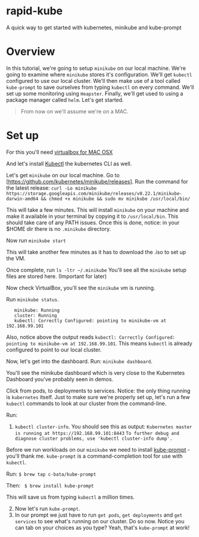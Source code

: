 # rapid-kube
A quick way to get started with kubernetes, minikube and kube-prompt

# Overview
In this tutorial, we're going to setup ```minikube``` on our local machine. We're going to examine where ```minikube``` stores it's configuration. We'll get `kubectl` configured to use our local cluster. We'll then make use of a tool called ```kube-prompt``` to save ourselves from typing ```kubectl``` on every command. We'll set up some monitoring using ```Heapster```. Finally, we'll get used to using a package manager called ```helm```. Let's get started. 
> From now on we'll assume we're on a MAC. 
# Set up
For this you'll need [virtualbox for MAC OSX](https://www.google.com/url?sa=t&rct=j&q=&esrc=s&source=web&cd=1&cad=rja&uact=8&ved=0ahUKEwi827GU-67WAhVUzWMKHdf2D-cQFggoMAA&url=https%3A%2F%2Fwww.virtualbox.org%2Fwiki%2FDownloads&usg=AFQjCNHg31Pp26-AJ-5fjqSw3azAsjfvpg)

And let's install [Kubectl](https://kubernetes.io/docs/tasks/tools/install-kubectl/#install-kubectl-binary-via-curl) the kubernetes CLI as well. 

Let's get ```minikube``` on our local machine. Go to [https://github.com/kubernetes/minikube/releases]. 
Run the command for the latest release:
 ```curl -Lo minikube https://storage.googleapis.com/minikube/releases/v0.22.1/minikube-darwin-amd64 && chmod +x minikube && sudo mv minikube /usr/local/bin/```

This will take a few minutes. This will install ```minikube``` on your machine and make it available in your terminal by copying it to ```/usr/local/bin```. This should take care of any PATH issues. 
Once this is done, notice: in your $HOME dir there is no ```.minikube``` directory. 

Now run ```minikube start```

This will take another few minutes as it has to download the .iso to set up the VM. 

Once complete, run ```ls -ltr ~/.minikube```
You'll see all the ```minikube``` setup files are stored here. (Important for later)

Now check VirtualBox, you'll see the ```minikube``` vm is running. 

Run ```minikube status```. 

```minikube status
   minikube: Running
   cluster: Running
   kubectl: Correctly Configured: pointing to minikube-vm at 192.168.99.101
```

Also, notice above the output reads `kubectl: Correctly Configured: pointing to minikube-vm at 192.168.99.101`. This means `kubectl` is already configured to point to our local cluster. 

Now, let's get into the dashboard. Run: ```minikube dashboard```. 

You'll see the minikube dashboard which is very close to the Kubernetes Dashboard you've probably seen in demos. 

Click from pods, to deployments to services. Notice: the only thing running is ```kubernetes``` itself. Just to make sure we're properly set up, let's run a few `kubectl` commands to look at our cluster from the command-line. 

Run:
1. `kubectl cluster-info`. You should see this as output: 
```Kubernetes master is running at https://192.168.99.101:8443```
```To further debug and diagnose cluster problems, use 'kubectl cluster-info dump'.```
   
Before we run workloads on our `minikube` we need to install [kube-prompt](https://github.com/c-bata/kube-prompt) - you'll thank me. `kube-prompt` is a command-completion tool for use with `kubectl`. 

Run: ```$ brew tap c-bata/kube-prompt```
   
   Then:
``` $ brew install kube-prompt```

This will save us from typing ```kubectl``` a million times. 

2. Now let's run `kube-prompt`. 
3. In our prompt we just have to run `get pods`, `get deployments` and `get services` to see what's running on our cluster. Do so now. 
Notice you can tab on your choices as you type? Yeah, that's `kube-prompt` at work!


